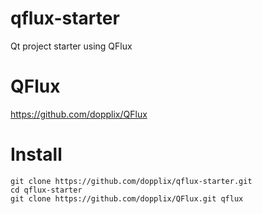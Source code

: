 # qflux-starter

Qt project starter using QFlux

# QFlux
https://github.com/dopplix/QFlux

# Install

```
git clone https://github.com/dopplix/qflux-starter.git
cd qflux-starter
git clone https://github.com/dopplix/QFlux.git qflux
```
